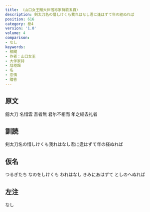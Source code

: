 ```yaml
---
title: （山口女王贈大伴宿祢家持歌五首）
description: 剣太刀名の惜しけくも我れはなし君に逢はずて年の経ぬれば
position: 616
category: 巻4
version: '1.0'
volume: 4
comparison:
- なし
keywords:
- 相聞
- 作者：山口女王
- 大伴家持
- 尫柜蹋
- 名
- 恋情
- 贈答
---
```


## 原文

劔大刀 名惜雲 吾者無 君尓不相而 年之經去礼者

## 訓読

剣太刀名の惜しけくも我れはなし君に逢はずて年の経ぬれば

## 仮名

つるぎたち なのをしけくも われはなし きみにあはずて としのへぬれば

## 左注

なし
